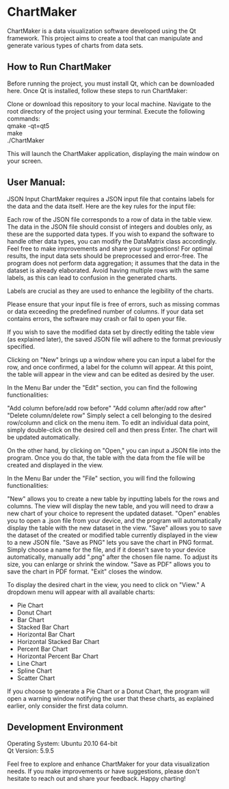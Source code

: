 # ChartMaker
ChartMaker is a data visualization software developed using the Qt framework. This project aims to create a tool that can manipulate and generate various types of charts from data sets.

## How to Run ChartMaker
Before running the project, you must install Qt, which can be downloaded here. Once Qt is installed, follow these steps to run ChartMaker:

Clone or download this repository to your local machine.
Navigate to the root directory of the project using your terminal.
Execute the following commands: <br>
qmake -qt=qt5 <br>
make <br>
./ChartMaker <br>

This will launch the ChartMaker application, displaying the main window on your screen.

## User Manual:
JSON Input
ChartMaker requires a JSON input file that contains labels for the data and the data itself. Here are the key rules for the input file:

Each row of the JSON file corresponds to a row of data in the table view.
The data in the JSON file should consist of integers and doubles only, as these are the supported data types. If you wish to expand the software to handle other data types, you can modify the DataMatrix class accordingly. Feel free to make improvements and share your suggestions!
For optimal results, the input data sets should be preprocessed and error-free. The program does not perform data aggregation; it assumes that the data in the dataset is already elaborated. Avoid having multiple rows with the same labels, as this can lead to confusion in the generated charts.

Labels are crucial as they are used to enhance the legibility of the charts.

Please ensure that your input file is free of errors, such as missing commas or data exceeding the predefined number of columns. If your data set contains errors, the software may crash or fail to open your file.

If you wish to save the modified data set by directly editing the table view (as explained later), the saved JSON file will adhere to the format previously specified.

Clicking on "New" brings up a window where you can input a label for the row, and once confirmed, a label for the column will appear. At this point, the table will appear in the view and can be edited as desired by the user.

In the Menu Bar under the "Edit" section, you can find the following functionalities:

"Add column before/add row before"
"Add column after/add row after"
"Delete column/delete row"
Simply select a cell belonging to the desired row/column and click on the menu item.
To edit an individual data point, simply double-click on the desired cell and then press Enter. The chart will be updated automatically.


On the other hand, by clicking on "Open," you can input a JSON file into the program. Once you do that, the table with the data from the file will be created and displayed in the view.

In the Menu Bar under the "File" section, you will find the following functionalities:

"New" allows you to create a new table by inputting labels for the rows and columns. The view will display the new table, and you will need to draw a new chart of your choice to represent the updated dataset.
"Open" enables you to open a .json file from your device, and the program will automatically display the table with the new dataset in the view.
"Save" allows you to save the dataset of the created or modified table currently displayed in the view to a new JSON file.
"Save as PNG" lets you save the chart in PNG format. Simply choose a name for the file, and if it doesn't save to your device automatically, manually add ".png" after the chosen file name. To adjust its size, you can enlarge or shrink the window.
"Save as PDF" allows you to save the chart in PDF format.
"Exit" closes the window.

To display the desired chart in the view, you need to click on "View." A dropdown menu will appear with all available charts:
- Pie Chart
- Donut Chart
- Bar Chart
- Stacked Bar Chart
- Horizontal Bar Chart
- Horizontal Stacked Bar Chart
- Percent Bar Chart
- Horizontal Percent Bar Chart
- Line Chart
- Spline Chart
- Scatter Chart

If you choose to generate a Pie Chart or a Donut Chart, the program will open a warning window notifying the user that these charts, as explained earlier, only consider the first data column.

## Development Environment
Operating System: Ubuntu 20.10 64-bit<br>
Qt Version: 5.9.5 <br>

Feel free to explore and enhance ChartMaker for your data visualization needs. If you make improvements or have suggestions, please don't hesitate to reach out and share your feedback. Happy charting!
